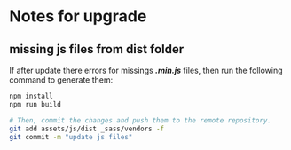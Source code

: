 # Notes for upgrade

## missing js files from dist folder
If after update there errors for missings ***.min.js*** files, then run the following command to generate them:
```bash
npm install
npm run build

# Then, commit the changes and push them to the remote repository.
git add assets/js/dist _sass/vendors -f
git commit -m "update js files"

```
